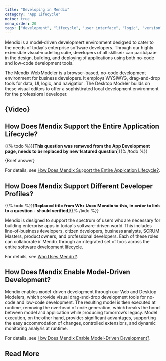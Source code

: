 ```yaml
---
title: "Developing in Mendix"
category: "App Lifecycle"
notoc: true
menu_order: 20
tags: ["development", "lifecycle", "user interface", "logic", "version", "app store"]
---
```


Mendix is a model-driven development environment designed to cater to the needs of today's enterprise software developers. Through our highly extensible visual-modeling suite, developers of all skillsets can participate in the design, building, and deploying of applications using both no-code and low-code development tools.

The Mendix Web Modeler is a browser-based, no-code development environment for business developers. It employs WYSIWYG, drag-and-drop tools for data, UI, logic, and navigation. The Desktop Modeler builds on these visual editors to offer a sophisticated local development environment for the professional developer.

## {Video}

## How Does Mendix Support the Entire Application Lifecycle?

{{% todo %}}[**This question was removed from the App Development page, needs to be replaced by new featured question**]{{% /todo %}}

{Brief answer}

For details, see [How Does Mendix Support the Entire Application Lifecycle?](app-development#support-lifecycle).

## How Does Mendix Support Different Developer Profiles?

{{% todo %}}[**Replaced title from Who Uses Mendix to this, in order to link to a question - should verified**]{{% /todo %}}

Mendix is designed to support the spectrum of users who are necessary for building enterprise apps in today's software-driven world. This includes line-of-business developers, citizen developers, business analysts, SCRUM Masters, product owners, and professional developers.  Each of these roles can collaborate in Mendix through an integrated set of tools across the entire software development lifecycle.

For details, see [Who Uses Mendix?](app-development#developer-profiles).

## How Does Mendix Enable Model-Driven Development?

Mendix enables model-driven development through our Web and Desktop Modelers, which provide visual drag-and-drop development tools for no-code and low-code development. The resulting model is then executed at runtime, removing the overhead of code generation, which breaks the bond between model and application while producing tomorrow's legacy. Model execution, on the other hand, provides significant advantages, supporting the easy accommodation of changes, controlled extensions, and dynamic monitoring analysis at runtime. 

For details, see [How Does Mendix Enable Model-Driven Development?](app-development#enable).

## Read More

